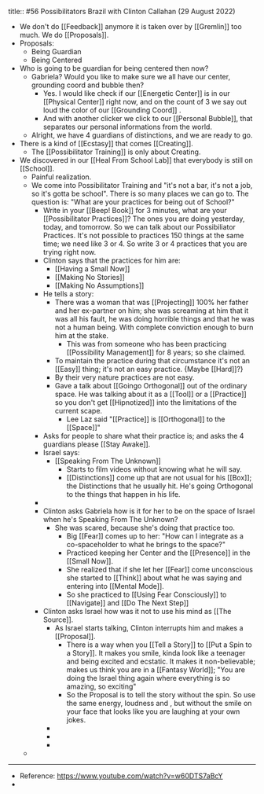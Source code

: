 title:: #56 Possibilitators Brazil with Clinton Callahan (29 August 2022)

- We don't do [[Feedback]] anymore it is taken over by [[Gremlin]] too much. We do [[Proposals]].
- Proposals:
	- Being Guardian
	- Being Centered
- Who is going to be guardian for being centered then now?
	- Gabriela? Would you like to make sure we all have our center, grounding coord and bubble then?
		- Yes. I would like check if our [[Energetic Center]] is in our [[Physical Center]] right now, and on the count of 3 we say out loud the color of our [[Grounding Coord]] .
		- And with another clicker we click to our [[Personal Bubble]], that separates our personal informations from the world.
	- Alright, we have 4 guardians of distinctions, and we are ready to go.
- There is a kind of [[Ecstasy]] that comes [[Creating]].
	- The [[Possibilitator Training]] is only about Creating.
- We discovered in our [[Heal From School Lab]]  that everybody is still on [[School]].
	- Painful realization.
	- We come into Possibilitator Training and "it's not a bar, it's not a job, so it's gotta be school". There is so many places we can go to. The question is: "What are your practices for being out of School?"
		- Write in your [[Beep! Book]] for 3 minutes, what are your  [[Possibilitator Practices]]? The ones you are doing yesterday, today, and tomorrow. So we can talk about our Possibiliator Practices. It's not possible to practices 150 things at the same time; we need like 3 or 4. So write 3 or 4 practices that you are trying right now.
		- Clinton says that the practices for him are:
			- [[Having a Small Now]]
			- [[Making No Stories]]
			- [[Making No Assumptions]]
		- He tells a story:
			- There was a woman that was [[Projecting]] 100% her father and her ex-partner on him; she was screaming at him that it was all his fault, he was doing horrible things and that he was not a human being. With complete conviction enough to burn him at the stake.
				- This was from someone who has been practicing [[Possibility Management]] for 8 years; so she claimed.
			- To maintain the practice during that circumstance it's not an [[Easy]] thing; it's not an easy practice. {Maybe [[Hard]]?}
			- By their very nature practices are not easy.
			- Gave a talk about [[Goingo Orthogonal]] out of the ordinary space. He was talking about it as a [[Tool]] or a [[Practice]] so you don't get [[Hipnotized]] into the limitations of the current scape.
				- Lee Laz said "[[Practice]] is [[Orthogonal]] to the [[Space]]"
		- Asks for people to share what their practice is; and asks the 4 guardians please [[Stay Awake]].
		- Israel says:
			- [[Speaking From The Unknown]]
				- Starts to film videos without knowing what he will say.
				- [[Distinctions]] come up that are not usual for his [[Box]]; the Distinctions that he usually hit. He's going Orthogonal to the things that happen in his life.
		-
		- Clinton asks Gabriela how is it for her to be on the space of Israel when he's Speaking From The Unknown?
			- She was scared, because she's doing that practice too.
				- Big [[Fear]] comes up to her: "How can I integrate as a co-spaceholder to what he brings to the space?"
				- Practiced keeping her Center and the [[Presence]] in the [[Small Now]].
				- She realized that if she let her [[Fear]] come unconscious she started to [[Think]] about what he was saying and entering into [[Mental Mode]].
				- So she practiced to [[Using Fear Consciously]] to [[Navigate]] and [[Do The Next Step]]
		- Clinton asks Israel how was it not to use his mind as [[The Source]].
			- As Israel starts talking, Clinton interrupts him and makes a [[Proposal]].
				- There is a way when you [[Tell a Story]] to [[Put a Spin to a Story]]. It makes you smile, kinda look like a teenager and being excited and ecstatic. It makes it non-believable; makes us think you are in a [[Fantasy World]]; "You are doing the Israel thing again where everything is so amazing, so exciting"
				- So the Proposal is to tell the story without the spin. So use the same energy, loudness and , but without the smile on your face that looks like you are laughing at your own jokes.
			-
			-
			-
	-
- ---
- Reference: https://www.youtube.com/watch?v=w60DTS7aBcY
-